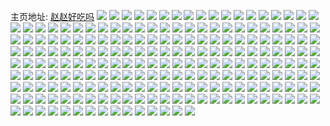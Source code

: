 主页地址: [赵赵好吃吗](https://weibo.com/u/5534752263) 
![](https://wx4.sinaimg.cn/mw2000/0062zfTNly1g3f5jpa10zj32ip1ohnpf.jpg) 
![](https://wx4.sinaimg.cn/mw2000/0062zfTNly1g3f5jrmok0j30rs26q1kx.jpg) 
![](https://wx4.sinaimg.cn/mw2000/0062zfTNly1g3f5kfywetj32ip1ohkjn.jpg) 
![](https://wx4.sinaimg.cn/mw2000/0062zfTNly1g3f5jjipb9j31oh2ip4qq.jpg) 
![](https://wx4.sinaimg.cn/mw2000/0062zfTNly1g3f5l5pu6ij31oh2ipe84.jpg) 
![](https://wx4.sinaimg.cn/mw2000/0062zfTNly1g3f5lcd0emj31oh2ipqv7.jpg) 
![](https://wx4.sinaimg.cn/mw2000/0062zfTNly1g3f5lf2u7uj31oh2ipb2a.jpg) 
![](https://wx4.sinaimg.cn/mw2000/0062zfTNly1g3f5li7ef2j30rs3h0kjl.jpg) 
![](https://wx4.sinaimg.cn/mw2000/0062zfTNly1g3f5llfz6yj30rs2tvb29.jpg) 
![](https://wx4.sinaimg.cn/mw2000/0062zfTNly1g3dkgum1hvj321h2pze82.jpg) 
![](https://wx4.sinaimg.cn/mw2000/0062zfTNly1g3dkgxqgq8j31zn2o0u0x.jpg) 
![](https://wx4.sinaimg.cn/mw2000/0062zfTNly1g3dkh27pb2j32c03401kz.jpg) 
![](https://wx4.sinaimg.cn/mw2000/0062zfTNly1g3dkgrecdyj32c03407wj.jpg) 
![](https://wx4.sinaimg.cn/mw2000/0062zfTNly1g37ml7yiatj30rs1cm4ia.jpg) 
![](https://wx4.sinaimg.cn/mw2000/0062zfTNly1g37ml8kv71j30yi0v40zx.jpg) 
![](https://wx4.sinaimg.cn/mw2000/0062zfTNly1g2qqgbs02jj32c0340x6p.jpg) 
![](https://wx4.sinaimg.cn/mw2000/0062zfTNly1g2ga0c6pj7j32tq212e84.jpg) 
![](https://wx4.sinaimg.cn/mw2000/0062zfTNly1g2ga1drh41j33402c0he0.jpg) 
![](https://wx4.sinaimg.cn/mw2000/0062zfTNly1g2ga0iotbyj32tq248npg.jpg) 
![](https://wx4.sinaimg.cn/mw2000/0062zfTNly1g2ez58rh6vj32c02c0hdy.jpg) 
![](https://wx4.sinaimg.cn/mw2000/0062zfTNly1g2cvv0exbqj324j24jqv5.jpg) 
![](https://wx4.sinaimg.cn/mw2000/0062zfTNly1g2cvuwx9qbj32c02c04qu.jpg) 
![](https://wx4.sinaimg.cn/mw2000/0062zfTNly1g2cvw3qr7fj30u00u0e81.jpg) 
![](https://wx4.sinaimg.cn/mw2000/0062zfTNly1g2bqpq4gpqj32c02c0x6p.jpg) 
![](https://wx4.sinaimg.cn/mw2000/0062zfTNly1g2bqoo4tdej32c02c0b2a.jpg) 
![](https://wx4.sinaimg.cn/mw2000/0062zfTNly1g2bqnokmaej32c02c0kjp.jpg) 
![](https://wx4.sinaimg.cn/mw2000/0062zfTNly1g2bqok4a1lj329q29qb2d.jpg) 
![](https://wx4.sinaimg.cn/mw2000/0062zfTNly1g2bqnhfn32j329k23phdt.jpg) 
![](https://wx4.sinaimg.cn/mw2000/0062zfTNly1g2bqnf46d7j32xc2724qq.jpg) 
![](https://wx4.sinaimg.cn/mw2000/0062zfTNly1g2107gkk9fj30ye0ygkfw.jpg) 
![](https://wx4.sinaimg.cn/mw2000/0062zfTNly1g2107huakkj30ya0ya1fn.jpg) 
![](https://wx4.sinaimg.cn/mw2000/0062zfTNly1g2107f29juj32c028tqv5.jpg) 
![](https://wx4.sinaimg.cn/mw2000/0062zfTNly1g205wie41cj33402c04qt.jpg) 
![](https://wx4.sinaimg.cn/mw2000/0062zfTNly1g205wngoc4j33402c0noj.jpg) 
![](https://wx4.sinaimg.cn/mw2000/0062zfTNly1g205wznw48j33402c07wh.jpg) 
![](https://wx4.sinaimg.cn/mw2000/0062zfTNly1g205waf76nj33402c01kx.jpg) 
![](https://wx4.sinaimg.cn/mw2000/0062zfTNly1g1v8wm7l80j30ne0udgx7.jpg) 
![](https://wx4.sinaimg.cn/mw2000/0062zfTNly1g1udtz29nyj32c02c01ky.jpg) 
![](https://wx4.sinaimg.cn/mw2000/0062zfTNly1g1uduzkdp3j32c02c0u0y.jpg) 
![](https://wx4.sinaimg.cn/mw2000/0062zfTNly1g1udv4w7nhj323t22ku0x.jpg) 
![](https://wx4.sinaimg.cn/mw2000/0062zfTNly1g1udu5ee5bj32c02c0x6t.jpg) 
![](https://wx4.sinaimg.cn/mw2000/0062zfTNly1g1udv806x4j32c02c0b2a.jpg) 
![](https://wx4.sinaimg.cn/mw2000/0062zfTNly1g1uduv487xj32c02c0kjp.jpg) 
![](https://wx4.sinaimg.cn/mw2000/0062zfTNly1g1udvag2zoj32c02c0u0x.jpg) 
![](https://wx4.sinaimg.cn/mw2000/0062zfTNly1g1udvd4hvpj32c02c0u0x.jpg) 
![](https://wx4.sinaimg.cn/mw2000/0062zfTNly1g1udvh4rabj32c02c0e82.jpg) 
![](https://wx4.sinaimg.cn/mw2000/0062zfTNly1g1sxmsb2a4j32c02c0npg.jpg) 
![](https://wx4.sinaimg.cn/mw2000/0062zfTNly1g1sxmujcruj32c02c04qu.jpg) 
![](https://wx4.sinaimg.cn/mw2000/0062zfTNly1g1sxmw1eupj32c02c01ky.jpg) 
![](https://wx4.sinaimg.cn/mw2000/0062zfTNly1g1prk7xalsj30xv17d4qp.jpg) 
![](https://wx4.sinaimg.cn/mw2000/0062zfTNly1g1l55wupj9j32c02c07wj.jpg) 
![](https://wx4.sinaimg.cn/mw2000/0062zfTNly1g1l560kquej328k28kkjl.jpg) 
![](https://wx4.sinaimg.cn/mw2000/0062zfTNly1g1l55o97j8j30rs1jknpe.jpg) 
![](https://wx4.sinaimg.cn/mw2000/0062zfTNly1g1l564sxb8j32c02c07wi.jpg) 
![](https://wx4.sinaimg.cn/mw2000/0062zfTNly1g1l56cae4lj32c02c04qq.jpg) 
![](https://wx4.sinaimg.cn/mw2000/0062zfTNly1g1l5688bmkj32c02c0u0x.jpg) 
![](https://wx4.sinaimg.cn/mw2000/0062zfTNly1g1hmpm1nrgj31o01o07wi.jpg) 
![](https://wx4.sinaimg.cn/mw2000/0062zfTNly1g1hmpo44ywj31o01o01ky.jpg) 
![](https://wx4.sinaimg.cn/mw2000/0062zfTNly1g1hkgsvcj2j30yi0xqe82.jpg) 
![](https://wx4.sinaimg.cn/mw2000/0062zfTNly1g1hkcoottrj32c02c0hdt.jpg) 
![](https://wx4.sinaimg.cn/mw2000/0062zfTNly1g1hkhs3x8jj30yi0yikjl.jpg) 
![](https://wx4.sinaimg.cn/mw2000/0062zfTNly1g1hkdlwl1fj32c02c0hdt.jpg) 
![](https://wx4.sinaimg.cn/mw2000/0062zfTNly1g1hkcm7lblj32c02c0e82.jpg) 
![](https://wx4.sinaimg.cn/mw2000/0062zfTNly1g1hkiy1zmfj32c02c0x6r.jpg) 
![](https://wx4.sinaimg.cn/mw2000/0062zfTNly1g1hko09q4uj30gc1pcqv5.jpg) 
![](https://wx4.sinaimg.cn/mw2000/0062zfTNly1g1hkk9qo1qj32c02c0e84.jpg) 
![](https://wx4.sinaimg.cn/mw2000/0062zfTNly1g1hkgqkoeej30rs1jkb2a.jpg) 
![](https://wx4.sinaimg.cn/mw2000/0062zfTNly1g1d23x5xijj32c02c0hdu.jpg) 
![](https://wx4.sinaimg.cn/mw2000/0062zfTNly1g1d24z9ppgj32c02c0qv7.jpg) 
![](https://wx4.sinaimg.cn/mw2000/0062zfTNly1g19ciopbq0j32c02c0x6p.jpg) 
![](https://wx4.sinaimg.cn/mw2000/0062zfTNly1g19cizh2qkj324q24qqv5.jpg) 
![](https://wx4.sinaimg.cn/mw2000/0062zfTNly1g19citjgznj31z41vpkjm.jpg) 
![](https://wx4.sinaimg.cn/mw2000/0062zfTNly1g11ixvpp2oj323e23ekjo.jpg) 
![](https://wx4.sinaimg.cn/mw2000/0062zfTNly1g11ixy5dfwj30to0tok65.jpg) 
![](https://wx4.sinaimg.cn/mw2000/0062zfTNly1g11iy046kzj30y40y4as2.jpg) 
![](https://wx4.sinaimg.cn/mw2000/0062zfTNly1g0vrjm8vpwj30yi0y712r.jpg) 
![](https://wx4.sinaimg.cn/mw2000/0062zfTNly1g0vrjtmt09j32c02c0u0x.jpg) 
![](https://wx4.sinaimg.cn/mw2000/0062zfTNly1g0vrjzqn0bj32c02c01ky.jpg) 
![](https://wx4.sinaimg.cn/mw2000/0062zfTNly1g0um485314j33402c07wi.jpg) 
![](https://wx4.sinaimg.cn/mw2000/0062zfTNly1g0um45ugadj30rs2bcu0y.jpg) 
![](https://wx4.sinaimg.cn/mw2000/0062zfTNly1g0um49v47wj30rs1fhu0x.jpg) 
![](https://wx4.sinaimg.cn/mw2000/0062zfTNly1g0um4cohz3j30rs2bcnpf.jpg) 
![](https://wx4.sinaimg.cn/mw2000/0062zfTNly1g0um4fnmzuj33402c0b2b.jpg) 
![](https://wx4.sinaimg.cn/mw2000/0062zfTNly1g0um4l50puj32c02c07wp.jpg) 
![](https://wx4.sinaimg.cn/mw2000/0062zfTNly1g0um4qtc6ej30rs1jkhdu.jpg) 
![](https://wx4.sinaimg.cn/mw2000/0062zfTNly1g0um4t5wrvj31xq2evqv5.jpg) 
![](https://wx4.sinaimg.cn/mw2000/0062zfTNly1g0um4ni3yxj30rs1tg4qq.jpg) 
![](https://wx4.sinaimg.cn/mw2000/0062zfTNly1g0udtxvnu3j32c02c0u13.jpg) 
![](https://wx4.sinaimg.cn/mw2000/0062zfTNly1g0tesnhvn7j31zb1zbkjq.jpg) 
![](https://wx4.sinaimg.cn/mw2000/0062zfTNly1g0tesdlfunj326u26ue82.jpg) 
![](https://wx4.sinaimg.cn/mw2000/0062zfTNly1g0opz3penoj32c02c0e85.jpg) 
![](https://wx4.sinaimg.cn/mw2000/0062zfTNly1g0opz4e5s1j30qg0qggro.jpg) 
![](https://wx4.sinaimg.cn/mw2000/0062zfTNly1g0kx358y7mj31o01o0kjo.jpg) 
![](https://wx4.sinaimg.cn/mw2000/0062zfTNly1g0kx37dhuqj31o01o0e81.jpg) 
![](https://wx4.sinaimg.cn/mw2000/0062zfTNly1g0jst6q89bj30u30ncabq.jpg) 
![](https://wx4.sinaimg.cn/mw2000/0062zfTNly1g0iye50skkj32c02c07wk.jpg) 
![](https://wx4.sinaimg.cn/mw2000/0062zfTNly1g0iyeknwnkj32c02c04qs.jpg) 
![](https://wx4.sinaimg.cn/mw2000/0062zfTNly1g0iyevej40j32c02c0qv7.jpg) 
![](https://wx4.sinaimg.cn/mw2000/0062zfTNly1g0iydqj4icj32c02c0kjn.jpg) 
![](https://wx4.sinaimg.cn/mw2000/0062zfTNly1g0fhgi7h2nj30yi0yinpe.jpg) 
![](https://wx4.sinaimg.cn/mw2000/0062zfTNly1g0fhgamrdcj30yi0yi4qq.jpg) 
![](https://wx4.sinaimg.cn/mw2000/0062zfTNly1g0armex42oj32c02c0x6q.jpg) 
![](https://wx4.sinaimg.cn/mw2000/0062zfTNly1g0arlhj4u7j32c02c0hdt.jpg) 
![](https://wx4.sinaimg.cn/mw2000/0062zfTNly1g0armkgo6lj32c02c0x6q.jpg) 
![](https://wx4.sinaimg.cn/mw2000/0062zfTNly1g0arms1is0j30yi0yiqv5.jpg) 
![](https://wx4.sinaimg.cn/mw2000/0062zfTNly1g0arluwdu1j32c028y1kz.jpg) 
![](https://wx4.sinaimg.cn/mw2000/0062zfTNly1g0arm1ir6rj32c02c0qv6.jpg) 
![](https://wx4.sinaimg.cn/mw2000/0062zfTNly1g0armbm1sdj32c02c0u0y.jpg) 
![](https://wx4.sinaimg.cn/mw2000/0062zfTNly1g0arm71bvbj32c0298qv6.jpg) 
![](https://wx4.sinaimg.cn/mw2000/0062zfTNly1g0arnhpz7rj32c02c01kz.jpg) 
![](https://wx4.sinaimg.cn/mw2000/0062zfTNgy1g05b6fbmooj30yi0u0aek.jpg) 
![](https://wx4.sinaimg.cn/mw2000/0062zfTNly1g041xebog9j31sg1sgqv7.jpg) 
![](https://wx4.sinaimg.cn/mw2000/0062zfTNly1fznmizwyl8j30rs0urafh.jpg) 
![](https://wx4.sinaimg.cn/mw2000/0062zfTNly1fznmizmq5aj30rs14u12v.jpg) 
![](https://wx4.sinaimg.cn/mw2000/0062zfTNly1fzd0pu2wmlj318g18gaws.jpg) 
![](https://wx4.sinaimg.cn/mw2000/0062zfTNly1fzd0pzwx43j30yi0yib29.jpg) 
![](https://wx4.sinaimg.cn/mw2000/0062zfTNly1fzauv6341qj30yi0ydgvz.jpg) 
![](https://wx4.sinaimg.cn/mw2000/0062zfTNly1fz9vn477baj30xw0xwtlc.jpg) 
![](https://wx4.sinaimg.cn/mw2000/0062zfTNly1fz7h57ldjej32c02c0e85.jpg) 
![](https://wx4.sinaimg.cn/mw2000/0062zfTNly1fz7h4ad9bkj32c02c0kjl.jpg) 
![](https://wx4.sinaimg.cn/mw2000/0062zfTNly1fz7h4p5gywj325d25dkjo.jpg) 
![](https://wx4.sinaimg.cn/mw2000/0062zfTNly1fyydecfoy5j32c02c0b2i.jpg) 
![](https://wx4.sinaimg.cn/mw2000/0062zfTNly1fyyde2ls7uj32c02c07wk.jpg) 
![](https://wx4.sinaimg.cn/mw2000/0062zfTNly1fyydf6imwwj32c02c0kjt.jpg) 
![](https://wx4.sinaimg.cn/mw2000/0062zfTNly1fyydf9lai1j32c02c0e82.jpg) 
![](https://wx4.sinaimg.cn/mw2000/0062zfTNly1fyydfc5vspj33402c04qr.jpg) 
![](https://wx4.sinaimg.cn/mw2000/0062zfTNly1fyydh705h4j30yi0yi7wi.jpg) 
![](https://wx4.sinaimg.cn/mw2000/0062zfTNly1fyyde5d8d7j32c02c01ky.jpg) 
![](https://wx4.sinaimg.cn/mw2000/0062zfTNly1fyydh2klslj32c0340u12.jpg) 
![](https://wx4.sinaimg.cn/mw2000/0062zfTNly1fyydg3diynj30rs1jkhdu.jpg) 
![](https://wx4.sinaimg.cn/mw2000/0062zfTNly1fykep94m3zj32c02c0npd.jpg) 
![](https://wx4.sinaimg.cn/mw2000/0062zfTNly1fykeo3ofsoj31o01o01kz.jpg) 
![](https://wx4.sinaimg.cn/mw2000/0062zfTNly1fykepby4atj32c02c0x6p.jpg) 
![](https://wx4.sinaimg.cn/mw2000/0062zfTNly1fykenxkdzcj32c028n4qv.jpg) 
![](https://wx4.sinaimg.cn/mw2000/0062zfTNly1fykepgi4u2j32c02c0e82.jpg) 
![](https://wx4.sinaimg.cn/mw2000/0062zfTNly1fykes5r8enj32c02c0npg.jpg) 
![](https://wx4.sinaimg.cn/mw2000/0062zfTNly1fykeszo1r1j32c02c07wi.jpg) 
![](https://wx4.sinaimg.cn/mw2000/0062zfTNly1fykesvsalkj31o01o0qv7.jpg) 
![](https://wx4.sinaimg.cn/mw2000/0062zfTNly1fykeqp5nrbj32c02c0hdu.jpg) 
![](https://wx4.sinaimg.cn/mw2000/0062zfTNly1fyi8lcespsj32c0340npe.jpg) 
![](https://wx4.sinaimg.cn/mw2000/0062zfTNly1fyi8l78uzxj32c0340b2b.jpg) 
![](https://wx4.sinaimg.cn/mw2000/0062zfTNly1fya63ccjwij30u00u0ncn.jpg) 
![](https://wx4.sinaimg.cn/mw2000/0062zfTNly1fya66o44fjj30yi0yiqv5.jpg) 
![](https://wx4.sinaimg.cn/mw2000/0062zfTNly1fya63f6w7wj30u00u01kx.jpg) 
![](https://wx4.sinaimg.cn/mw2000/0062zfTNly1fya63nvx9aj32c02c0x6p.jpg) 
![](https://wx4.sinaimg.cn/mw2000/0062zfTNly1fya66uemy8j30yi0yikjl.jpg) 
![](https://wx4.sinaimg.cn/mw2000/0062zfTNly1fya63ji99vj328w28whdt.jpg) 
![](https://wx4.sinaimg.cn/mw2000/0062zfTNly1fya642jnubj32c02c01ky.jpg) 
![](https://wx4.sinaimg.cn/mw2000/0062zfTNly1fya63a197pj32c02c04qq.jpg) 
![](https://wx4.sinaimg.cn/mw2000/0062zfTNly1fya63ywso3j32c02c07wi.jpg) 
![](https://wx4.sinaimg.cn/mw2000/0062zfTNly1fxxfod9pb5j328z2dc7so.jpg) 
![](https://wx4.sinaimg.cn/mw2000/0062zfTNly1fxxfojyfnyj32c02c0b2a.jpg) 
![](https://wx4.sinaimg.cn/mw2000/0062zfTNly1fxxfrsgnwjj30yi0yinpd.jpg) 
![](https://wx4.sinaimg.cn/mw2000/0062zfTNly1fxxfu5tuhaj31o01o0kcl.jpg) 
![](https://wx4.sinaimg.cn/mw2000/0062zfTNly1fxxfop4llrj32c02c0b2c.jpg) 
![](https://wx4.sinaimg.cn/mw2000/0062zfTNly1fxxfort5o4j314f15gx6p.jpg) 
![](https://wx4.sinaimg.cn/mw2000/0062zfTNly1fxxfqapbdvj31o01o0tox.jpg) 
![](https://wx4.sinaimg.cn/mw2000/0062zfTNly1fxxfq94ai0j32c02c04qq.jpg) 
![](https://wx4.sinaimg.cn/mw2000/0062zfTNly1fxxfq2sngmj31o01o0u0y.jpg) 
![](https://wx4.sinaimg.cn/mw2000/0062zfTNly1fx8zhzj01oj32c03407wi.jpg) 
![](https://wx4.sinaimg.cn/mw2000/0062zfTNly1fx8ziwlh6ej32c03404qw.jpg) 
![](https://wx4.sinaimg.cn/mw2000/0062zfTNly1fx8zi4riuej32c0340x6t.jpg) 
![](https://wx4.sinaimg.cn/mw2000/0062zfTNly1fx8zhuiy9pj33402c0qv5.jpg) 
![](https://wx4.sinaimg.cn/mw2000/0062zfTNly1fx8zmn3dq2j32c0340nph.jpg) 
![](https://wx4.sinaimg.cn/mw2000/0062zfTNly1fx8zj39625j32c03407wm.jpg) 
![](https://wx4.sinaimg.cn/mw2000/0062zfTNly1fx8zncvi28j32c0340b2e.jpg) 
![](https://wx4.sinaimg.cn/mw2000/0062zfTNly1fx8zmhw3c5j32c02c0kjl.jpg) 
![](https://wx4.sinaimg.cn/mw2000/0062zfTNly1fx8znfsp4wj32c03401ky.jpg) 
![](https://wx4.sinaimg.cn/mw2000/0062zfTNly1fx5k0b28yfj33402c0qv6.jpg) 
![](https://wx4.sinaimg.cn/mw2000/0062zfTNly1fwweaayde2j3275275hdt.jpg) 
![](https://wx4.sinaimg.cn/mw2000/0062zfTNly1fwweazrexaj32c02c0u12.jpg) 
![](https://wx4.sinaimg.cn/mw2000/0062zfTNly1fwv4cjr1t8j31o01o0b2b.jpg) 
![](https://wx4.sinaimg.cn/mw2000/0062zfTNly1fwv4cm0vhxj31o01o0tzp.jpg) 
![](https://wx4.sinaimg.cn/mw2000/0062zfTNly1fwv4cepbcgj31o01o0u0y.jpg) 
![](https://wx4.sinaimg.cn/mw2000/0062zfTNly1fwv4csra7vj32c02c0kjl.jpg) 
![](https://wx4.sinaimg.cn/mw2000/0062zfTNly1fwv4c9q15rj31o01o0u0z.jpg) 
![](https://wx4.sinaimg.cn/mw2000/0062zfTNly1fwv4cpmckmj32c02c01ky.jpg) 
![](https://wx4.sinaimg.cn/mw2000/0062zfTNly1fwv4cwswd2j31o01o01kz.jpg) 
![](https://wx4.sinaimg.cn/mw2000/0062zfTNly1fwv4d4sogoj32c02c07wi.jpg) 
![](https://wx4.sinaimg.cn/mw2000/0062zfTNly1fwv4d11htcj31o01o0x6q.jpg) 
![](https://wx4.sinaimg.cn/mw2000/0062zfTNly1fwst5x2ilij31o01o01kx.jpg) 
![](https://wx4.sinaimg.cn/mw2000/0062zfTNly1fwst6k8zxtj31o01o01kz.jpg) 
![](https://wx4.sinaimg.cn/mw2000/0062zfTNly1fwmsqiz5d7j32c02c0kjm.jpg) 
![](https://wx4.sinaimg.cn/mw2000/0062zfTNly1fwmsql0bf2j31qb1rc1l0.jpg) 
![](https://wx4.sinaimg.cn/mw2000/0062zfTNly1fwmsqf4ks1j32c02c07wj.jpg) 
![](https://wx4.sinaimg.cn/mw2000/0062zfTNly1fwmsjbx3j4j32c02c0b2b.jpg) 
![](https://wx4.sinaimg.cn/mw2000/0062zfTNly1fwge5lttrej30u00u0ag4.jpg) 
![](https://wx4.sinaimg.cn/mw2000/0062zfTNly1fwge5rdotbj30yi0yib1v.jpg) 
![](https://wx4.sinaimg.cn/mw2000/0062zfTNly1fwge5n56lsj30u00u07ae.jpg) 
![](https://wx4.sinaimg.cn/mw2000/0062zfTNly1fwge5spy03j30y60y645j.jpg) 
![](https://wx4.sinaimg.cn/mw2000/0062zfTNly1fvn7qupy1ij32c02c0qv5.jpg) 
![](https://wx4.sinaimg.cn/mw2000/0062zfTNly1fvn7tt5rgpj32c02c0hdy.jpg) 
![](https://wx4.sinaimg.cn/mw2000/0062zfTNly1fvn7sgk5stj31sg1sgu0z.jpg) 
![](https://wx4.sinaimg.cn/mw2000/0062zfTNly1fvn7r01a55j32c021me82.jpg) 
![](https://wx4.sinaimg.cn/mw2000/0062zfTNly1fvn7r2lbd4j32c02c0b2a.jpg) 
![](https://wx4.sinaimg.cn/mw2000/0062zfTNly1fvn7smdmhej32c02c07wi.jpg) 
![](https://wx4.sinaimg.cn/mw2000/0062zfTNly1fvi4h9ylu5j32c02c0qvc.jpg) 
![](https://wx4.sinaimg.cn/mw2000/0062zfTNly1fvcjmi83luj32c01yxqv6.jpg) 
![](https://wx4.sinaimg.cn/mw2000/0062zfTNly1fvcjni2a0lj328a1u9npi.jpg) 
![](https://wx4.sinaimg.cn/mw2000/0062zfTNly1fstb81rz50j30x80qon6h.jpg) 
![](https://wx4.sinaimg.cn/mw2000/0062zfTNly1fs5baerpqkj310f0qogrz.jpg) 
![](https://wx4.sinaimg.cn/mw2000/0062zfTNly1fs5bafq7p5j30zk0qoq7t.jpg) 
![](https://wx4.sinaimg.cn/mw2000/0062zfTNly1fs5badkyp7j30z70qoagl.jpg) 
![](https://wx4.sinaimg.cn/mw2000/0062zfTNly1fs5baggf0xj30zk0qo7a1.jpg) 
![](https://wx4.sinaimg.cn/mw2000/0062zfTNgy1fry7tns80sj30rs1qinpf.jpg) 
![](https://wx4.sinaimg.cn/mw2000/0062zfTNgy1fry7trlv98j30rs1ry4qs.jpg) 
![](https://wx4.sinaimg.cn/mw2000/0062zfTNly1frx71pzl74j30rs2bc4qs.jpg) 
![](https://wx4.sinaimg.cn/mw2000/0062zfTNly1frx72y5p5wj30rs2oe4qs.jpg) 
